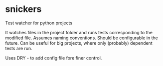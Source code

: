 # snickers
Test watcher for python projects

It watches files in the project folder and runs tests corresponding to the modified file.
Assumes naming conventions. Should be configurable in the future.
Can be useful for big projects, where only (probably) dependent tests are run.

Uses DRY - to add config file fore finer control.
